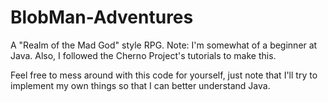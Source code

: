 # BlobMan-Adventures
A "Realm of the Mad God" style RPG. Note: I'm somewhat of a beginner at Java. Also, I followed the Cherno Project's tutorials to make this.

Feel free to mess around with this code for yourself, just note that I'll try to implement my own things so that I can better understand Java.
